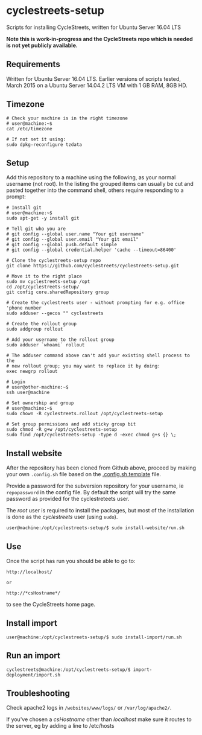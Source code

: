 # cyclestreets-setup

Scripts for installing CycleStreets, written for Ubuntu Server 16.04 LTS

**Note this is work-in-progress and the CycleStreets repo which is needed is not yet publicly available.**

## Requirements

Written for Ubuntu Server 16.04 LTS.
Earlier versions of scripts tested, March 2015 on a Ubuntu Server 14.04.2 LTS VM with 1 GB RAM, 8GB HD.

## Timezone

```shell
# Check your machine is in the right timezone
# user@machine:~$
cat /etc/timezone

# If not set it using:
sudo dpkg-reconfigure tzdata
```

## Setup

Add this repository to a machine using the following, as your normal username (not root). In the listing the grouped items can usually be cut and pasted together into the command shell, others require responding to a prompt:

```shell
# Install git
# user@machine:~$
sudo apt-get -y install git

# Tell git who you are
# git config --global user.name "Your git username"
# git config --global user.email "Your git email"
# git config --global push.default simple
# git config --global credential.helper 'cache --timeout=86400'

# Clone the cyclestreets-setup repo
git clone https://github.com/cyclestreets/cyclestreets-setup.git

# Move it to the right place
sudo mv cyclestreets-setup /opt
cd /opt/cyclestreets-setup/
git config core.sharedRepository group

# Create the cyclestreets user - without prompting for e.g. office 'phone number
sudo adduser --gecos "" cyclestreets

# Create the rollout group
sudo addgroup rollout

# Add your username to the rollout group
sudo adduser `whoami` rollout

# The adduser command above can't add your existing shell process to the
# new rollout group; you may want to replace it by doing:
exec newgrp rollout

# Login
# user@other-machine:~$
ssh user@machine

# Set ownership and group
# user@machine:~$
sudo chown -R cyclestreets.rollout /opt/cyclestreets-setup

# Set group permissions and add sticky group bit
sudo chmod -R g+w /opt/cyclestreets-setup
sudo find /opt/cyclestreets-setup -type d -exec chmod g+s {} \;
```

## Install website

After the repository has been cloned from Github above, proceed by making your own `.config.sh` file based on the [.config.sh.template](https://github.com/cyclestreets/cyclestreets-setup/blob/master/.config.sh.template) file.

Provide a password for the subversion repository for your username, ie `repopassword` in the config file. By default the script will try the same password as provided for the cyclestreteets user.

The *root* user is required to install the packages, but most of the installation is done as the *cyclestreets* user (using `sudo`).

    user@machine:/opt/cyclestreets-setup/$ sudo install-website/run.sh


## Use

Once the script has run you should be able to go to:

    http://localhost/

    or

    http://*csHostname*/

to see the CycleStreets home page.

## Install import

    user@machine:/opt/cyclestreets-setup/$ sudo install-import/run.sh

## Run an import

    cyclestreets@machine:/opt/cyclestreets-setup/$ import-deployment/import.sh 


## Troubleshooting

Check apache2 logs in `/websites/www/logs/` or `/var/log/apache2/`.

If you've chosen a *csHostname* other than *localhost* make sure it routes to the server, eg by adding a line to /etc/hosts
